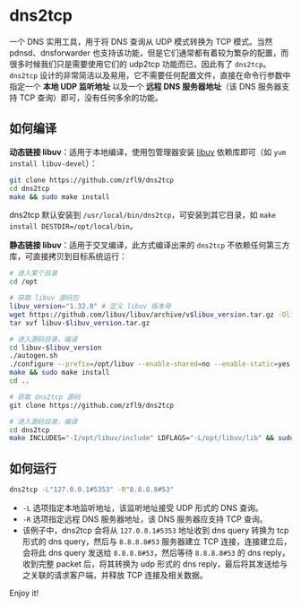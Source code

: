 # dns2tcp
一个 DNS 实用工具，用于将 DNS 查询从 UDP 模式转换为 TCP 模式。当然 pdnsd、dnsforwarder 也支持该功能，但是它们通常都有着较为繁杂的配置，而很多时候我们只是需要使用它们的 udp2tcp 功能而已，因此有了 `dns2tcp`。`dns2tcp` 设计的非常简洁以及易用，它不需要任何配置文件，直接在命令行参数中指定一个 **本地 UDP 监听地址** 以及一个 **远程 DNS 服务器地址**（该 DNS 服务器支持 TCP 查询）即可，没有任何多余的功能。

## 如何编译
**动态链接 libuv**：适用于本地编译，使用包管理器安装 [libuv](https://github.com/libuv/libuv) 依赖库即可（如 `yum install libuv-devel`）：
```bash
git clone https://github.com/zfl9/dns2tcp
cd dns2tcp
make && sudo make install
```
dns2tcp 默认安装到 `/usr/local/bin/dns2tcp`，可安装到其它目录，如 `make install DESTDIR=/opt/local/bin`。

**静态链接 libuv**：适用于交叉编译，此方式编译出来的 `dns2tcp` 不依赖任何第三方库，可直接拷贝到目标系统运行：
```bash
# 进入某个目录
cd /opt

# 获取 libuv 源码包
libuv_version="1.32.0" # 定义 libuv 版本号
wget https://github.com/libuv/libuv/archive/v$libuv_version.tar.gz -Olibuv-$libuv_version.tar.gz
tar xvf libuv-$libuv_version.tar.gz

# 进入源码目录，编译
cd libuv-$libuv_version
./autogen.sh
./configure --prefix=/opt/libuv --enable-shared=no --enable-static=yes CC="gcc -O3"
make && sudo make install
cd ..

# 获取 dns2tcp 源码
git clone https://github.com/zfl9/dns2tcp

# 进入源码目录，编译
cd dns2tcp
make INCLUDES="-I/opt/libuv/include" LDFLAGS="-L/opt/libuv/lib" && sudo make install
```

## 如何运行
```bash
dns2tcp -L"127.0.0.1#5353" -R"8.8.8.8#53"
```
- `-L` 选项指定本地监听地址，该监听地址接受 UDP 形式的 DNS 查询。
- `-R` 选项指定远程 DNS 服务器地址，该 DNS 服务器应支持 TCP 查询。
- 该例子中，dns2tcp 会将从 `127.0.0.1#5353` 地址收到 dns query 转换为 tcp 形式的 dns query，然后与 `8.8.8.8#53` 服务器建立 TCP 连接，连接建立后，会将此 dns query 发送给 `8.8.8.8#53`，然后等待 `8.8.8.8#53` 的 dns reply，收到完整 packet 后，将其转换为 udp 形式的 dns reply，最后将其发送给与之关联的请求客户端，并释放 TCP 连接及相关数据。

Enjoy it!
